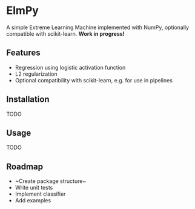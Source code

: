 # ElmPy
A simple Extreme Learning Machine implemented with NumPy, optionally compatible with scikit-learn.
**Work in progress!**

## Features
- Regression using logistic activation function
- L2 regularization
- Optional compatibility with scikit-learn, e.g. for use in pipelines

## Installation
TODO

## Usage
TODO

## Roadmap
- ~Create package structure~
- Write unit tests
- Implement classifier
- Add examples
